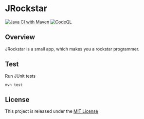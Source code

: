 # JRockstar
[![Java CI with Maven](https://github.com/nmuzychuk/jrockstar/actions/workflows/maven.yml/badge.svg)](https://github.com/nmuzychuk/jrockstar/actions/workflows/maven.yml)
[![CodeQL](https://github.com/nmuzychuk/jrockstar/actions/workflows/codeql-analysis.yml/badge.svg)](https://github.com/nmuzychuk/jrockstar/actions/workflows/codeql-analysis.yml)

## Overview
JRockstar is a small app, which makes you a rockstar programmer.

## Test
Run JUnit tests
```
mvn test
```

## License
This project is released under the [MIT License](LICENSE.txt)
